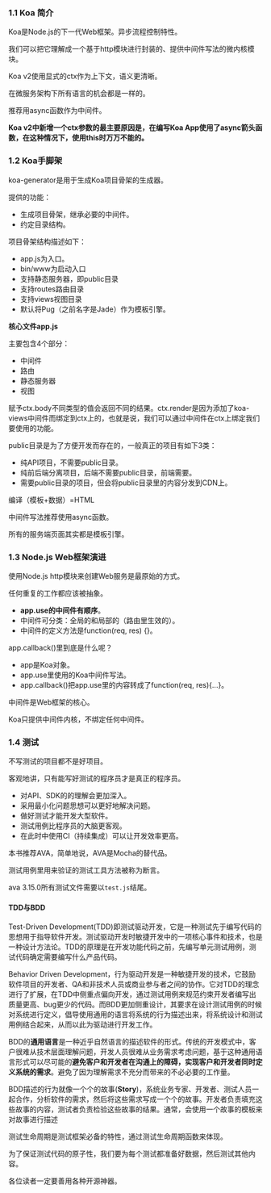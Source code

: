 ### 1.1 Koa 简介

Koa是Node.js的下一代Web框架。异步流程控制特性。

我们可以把它理解成一个基于http模块进行封装的、提供中间件写法的微内核模块。

Koa v2使用显式的ctx作为上下文，语义更清晰。

在微服务架构下所有语言的机会都是一样的。

推荐用async函数作为中间件。

**Koa v2中新增一个ctx参数的最主要原因是，在编写Koa App使用了async箭头函数，在这种情况下，使用this时万万不能的。**

### 1.2 Koa手脚架

koa-generator是用于生成Koa项目骨架的生成器。

提供的功能：

- 生成项目骨架，继承必要的中间件。
- 约定目录结构。

项目骨架结构描述如下：

- app.js为入口。
- bin/www为启动入口
- 支持静态服务器，即public目录
- 支持routes路由目录
- 支持views视图目录
- 默认将Pug（之前名字是Jade）作为模板引擎。

**核心文件app.js**

主要包含4个部分：

- 中间件
- 路由
- 静态服务器
- 视图

赋予ctx.body不同类型的值会返回不同的结果。ctx.render是因为添加了koa-views中间件而绑定到ctx上的，也就是说，我们可以通过中间件在ctx上绑定我们要使用的功能。

public目录是为了方便开发而存在的，一般真正的项目有如下3类：

- 纯API项目，不需要public目录。
- 纯前后端分离项目，后端不需要public目录，前端需要。
- 需要public目录的项目，但会将public目录里的内容分发到CDN上。

编译（模板+数据）=HTML

中间件写法推荐使用async函数。

所有的服务端页面其实都是模板引擎。

### 1.3 Node.js Web框架演进

使用Node.js http模块来创建Web服务是最原始的方式。

任何重复的工作都应该被抽象。

- **app.use的中间件有顺序**。
- 中间件可分类：全局的和局部的（路由里生效的）。
- 中间件的定义方法是function(req, res) {}。



app.callback()里到底是什么呢？

- app是Koa对象。
- app.use里使用的Koa中间件写法。
- app.callback()把app.use里的内容转成了function(req, res){...}。

中间件是Web框架的核心。

Koa只提供中间件内核，不绑定任何中间件。

### 1.4 测试

不写测试的项目都不是好项目。

客观地讲，只有能写好测试的程序员才是真正的程序员。

- 对API、SDK的的理解会更加深入。
- 采用最小化问题思想可以更好地解决问题。
- 做好测试才能开发大型软件。
- 测试用例比程序员的大脑更客观。
- 在此时中使用CI（持续集成）可以让开发效率更高。

本书推荐AVA，简单地说，AVA是Mocha的替代品。



测试用例里用来验证的测试工具方法被称为断言。

ava 3.15.0所有测试文件需要以`test.js`结尾。

#### TDD与BDD

Test-Driven Development(TDD)即测试驱动开发，它是一种测试先于编写代码的思想用于指导软件开发。测试驱动开发时敏捷开发中的一项核心事件和技术，也是一种设计方法论。TDD的原理是在开发功能代码之前，先编写单元测试用例，测试代码确定需要编写什么产品代码。

Behavior Driven Development，行为驱动开发是一种敏捷开发的技术，它鼓励软件项目的开发者、QA和非技术人员或商业参与者之间的协作。它对TDD的理念进行了扩展，在TDD中侧重点偏向开发，通过测试用例来规范约束开发者编写出质量更高、bug更少的代码。而BDD更加侧重设计，其要求在设计测试用例的时候对系统进行定义，倡导使用通用的语言将系统的行为描述出来，将系统设计和测试用例结合起来，从而以此为驱动进行开发工作。

BDD的**通用语言**是一种近乎自然语言的描述软件的形式。传统的开发模式中，客户很难从技术层面理解问题，开发人员很难从业务需求考虑问题，基于这种通用语言形式可以尽可能的**避免客户和开发者在沟通上的障碍，实现客户和开发者同时定义系统的需求**。避免了因为理解需求不充分而带来的不必必要的工作量。

BDD描述的行为就像一个个的故事(**Story**)，系统业务专家、开发者、测试人员一起合作，分析软件的需求，然后将这些需求写成一个个的故事。开发者负责填充这些故事的内容，测试者负责检验这些故事的结果。通常，会使用一个故事的模板来对故事进行描述



测试生命周期是测试框架必备的特性，通过测试生命周期函数来体现。

为了保证测试代码的原子性，我们要为每个测试都准备好数据，然后测试其他内容。

各位读者一定要善用各种开源神器。